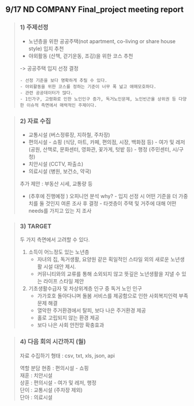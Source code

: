 ## 9/17 ND COMPANY Final_project meeting report

> ### 1) 주제선정
> 
> - 노년층을 위한 공공주택(not apartment, co-living or share house style) 입지 추천
> - 야외활동 (산책, 걷기운동, 조깅)을 위한 코스 추천
> 
> -> 공공주택 입지 선정 결정
> 
>     - 선정 기준을 보다 명확하게 추릴 수 있다.
>     - 야외활동을 위한 코스를 정하는 기준이 너무 폭 넒고 애매모호하다.
>     - 관련 공공데이터가 많다.
>     - 1인가구, 고령화로 인한 노인인구 증가, 독거노인문제, 노인빈곤율 상위권 등 다양한 이슈적 측면에서 매력적인 주제이다.



> ### 2) 자료 수집
> 
> - 교통시설 (버스정류장, 지하철, 주차장)
> - 편의시설 - 쇼핑 (식당, 마트, 카페, 편의점, 시장, 백화점 등)
>            - 여가 및 레저 (공원, 산책로, 문화센터, 영화관, 꽃가게, 텃밭 등)
>            - 행정 (주민센터, 시/구청)
> - 치안시설 (CCTV, 파출소)
> - 의료시설 (병원, 보건소, 약국)
> 
> 추가 제안 : 부동산 시세, 교통량 등
> 
> - (추후에 진행예정 ) 오피니언 분석
>     why? - 입지 선정 시 어떤 기준을 더 가중치를 둘 것인지 여론 조사 후 결정
>          - 타겟층이 주택 및 거주에 대해 어떤 needs를 가지고 있는 지 조사



> ### 3) TARGET
> 
> 두 가지 측면에서 고려할 수 있다.
> 
> 1. 소득이 어느정도 있는 노년층 
>    - 자녀의 집, 독거생활, 요양원 같은 획일적인 스타일 외의 새로운 노년생활 시설 대안 제시.
>    - 커뮤니티와의 교류를 통해 소외되지 않고 뜻깊은 노년생활을 지낼 수 있는 라이프 스타일 제안
> 2. 기초생활수급자 및 차상위계층 인구 중 독거 노인 인구
>    - 가가호호 돌아다니며 돌봄 서비스를 제공함으로 인한 사회복지인력 부족 문제 해결
>    - 열악한 주거환경에서 탈피, 보다 나은 주거환경 제공
>    - 홀로 고립되지 않는 환경 제공
>    - 보다 나은 사회 안전망 확충효과



> ### 4) 다음 회의 시간까지 (월)
> 
> 자료 수집하기
> 형태 : csv, txt, xls, json, api
> 
> 역할 분담
> 현종 : 편의시설 - 쇼핑  
> 재훈 : 치안시설  
> 상훈 : 편의시설 - 여가 및 레저, 행정  
> 단이 : 교통시설 (주차장 제외)  
> 단아 : 의료시설

